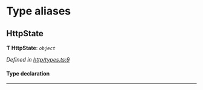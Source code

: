 

# Type aliases

<a id="httpstate"></a>

##  HttpState

**Ƭ HttpState**: *`object`*

*Defined in [http/types.ts:9](https://github.com/polkadot-js/api/blob/8beac7b/packages/rpc-provider/src/http/types.ts#L9)*

#### Type declaration

___

